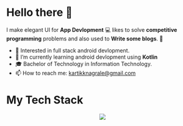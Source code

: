 # Hello there 👋

<!--
**kartnagrale/kartnagrale** is a ✨ _special_ ✨ repository because its `README.md` (this file) appears on your GitHub profile.
-->

I make elegant UI for **App Devlopment** 💻 likes to solve **competitive programming** problems and also used to **Write some blogs**. 🌈    

* 🧐   Interested in full stack android devlopment.
* 🌱   I’m currently learning android devlopment using **Kotlin**
* 🎓   Bachelor of Technology in Information Technology.
* 📫   How to reach me: kartikknagrale@gmail.com

# My Tech Stack
<p align="center">
  <a href="https://skillicons.dev">
    <img src="https://skillicons.dev/icons?i=cpp,c,git,java,kotlin,html,css" />
  </a>
</p>

